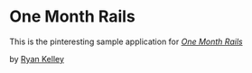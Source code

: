 # One Month Rails

This is the pinteresting sample application for 
[*One Month Rails*](http://onemonthrails.com)

by [Ryan Kelley](http//:github.com)